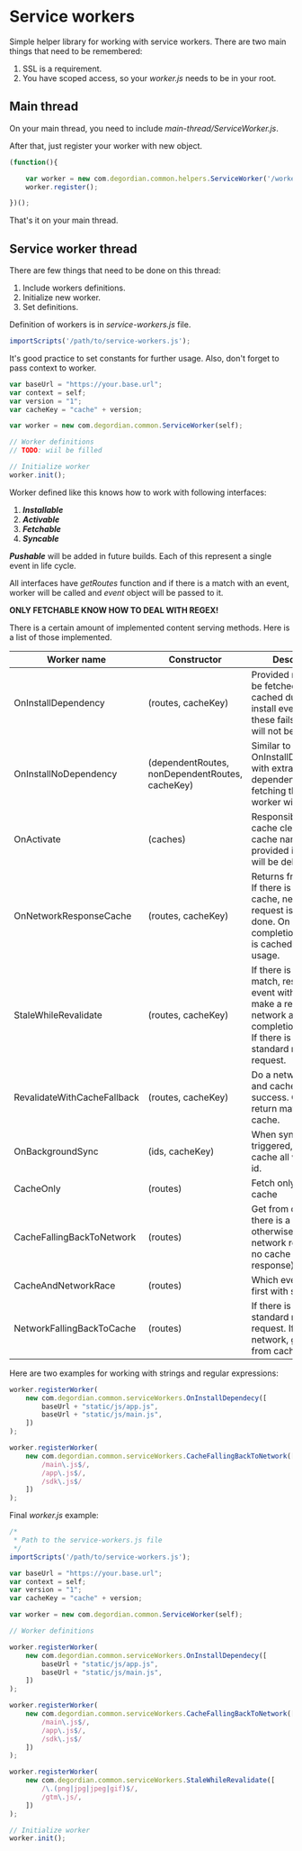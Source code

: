 # Service workers

Simple helper library for working with service workers. There are two main things that need to be remembered:

1. SSL is a requirement.
2. You have scoped access, so your *worker.js* needs to be in your root.
 
## Main thread
 
 On your main thread, you need to include *main-thread/ServiceWorker.js*.
 
 After that, just register your worker with new object.
 
 ```javascript
 (function(){
 
     var worker = new com.degordian.common.helpers.ServiceWorker('/worker.example.js');
     worker.register();
 
 })();
 ```
 
 That's it on your main thread.
 
 
 ## Service worker thread
 
 There are few things that need to be done on this thread:
 1. Include workers definitions.
 2. Initialize new worker.
 3. Set definitions.
 
 

 Definition of workers is in *service-workers.js* file.
 ```javascript
 importScripts('/path/to/service-workers.js');
 ```

 It's good practice to set constants for further usage. Also, don't forget to pass context to worker.
 ```javascript
 var baseUrl = "https://your.base.url";
 var context = self;
 var version = "1";
 var cacheKey = "cache" + version;
 
 var worker = new com.degordian.common.ServiceWorker(self);
 
 // Worker definitions
 // TODO: wiil be filled
 
 // Initialize worker
 worker.init();
 ```
 
 Worker defined like this knows how to work with following interfaces:
 1. _**Installable**_
 2. _**Activable**_
 3. _**Fetchable**_
 4. _**Syncable**_
 
 _**Pushable**_ will be added in future builds. Each of this represent a single event in life cycle.
 
 All interfaces have _getRoutes_ function and if there is a match with an event, worker will be called and _event_ object will be passed to it. 
 
 **ONLY FETCHABLE KNOW HOW TO DEAL WITH REGEX!**
 
 There is a certain amount of implemented content serving methods.
 Here is a list of those implemented.
 
 Worker name | Constructor | Description | Interfaces
  ---------- | ----------- | ----------- | ----------
  OnInstallDependency | (routes, cacheKey) | Provided routes will be fetched and cached during the install event. If any of these fails, worker will not be installed. | _**Installable**_
  OnInstallNoDependency | (dependentRoutes, nonDependentRoutes, cacheKey) | Similar to OnInstallDependency, with extra of non dependent files (if fetching those fails, worker will still install) | _**Installable**_
  OnActivate | (caches) | Responsible for cache clearing. If cache name is not provided in caches, it will be deleted.  | _**Activable**_
  OnNetworkResponseCache | (routes, cacheKey) | Returns from cache. If there is no match in cache, network request is normally done. On it's completion, response is cached for further usage. | _**Fetchable**_
  StaleWhileRevalidate | (routes, cacheKey) | If there is a cache match, respond to event with that and make a request to network and upon completion cache it. If there is no cache, standard network request. | _**Fetchable**_
  RevalidateWithCacheFallback | (routes, cacheKey) | Do a network request and cache on success. On failure, return match from cache. | _**Fetchable**_
  OnBackgroundSync | (ids, cacheKey) | When sync event is triggered, put to cache all with event id. | _**Syncable**_
  CacheOnly | (routes) | Fetch only from cache | _**Fetchable**_
  CacheFallingBackToNetwork | (routes) | Get from cache if there is a match, otherwise standard network request (with no cache at response) | _**Fetchable**_
  CacheAndNetworkRace | (routes) | Which ever responds first with success. | _**Fetchable**_
  NetworkFallingBackToCache | (routes) | If there is network, standard network request. If there is no network, get a match from cache. | _**Fetchable**_
  
  
  Here are two examples for working with strings and regular expressions:
  

```javascript
worker.registerWorker(
    new com.degordian.common.serviceWorkers.OnInstallDependecy([
        baseUrl + "static/js/app.js",
        baseUrl + "static/js/main.js",
    ])
);
```
```javascript
worker.registerWorker(
    new com.degordian.common.serviceWorkers.CacheFallingBackToNetwork([
        /main\.js$/,
        /app\.js$/,
        /sdk\.js$/
    ])
);
```


Final _worker.js_ example:
```javascript
/*
 * Path to the service-workers.js file
 */
importScripts('/path/to/service-workers.js');

var baseUrl = "https://your.base.url";
var context = self;
var version = "1";
var cacheKey = "cache" + version;

var worker = new com.degordian.common.ServiceWorker(self);

// Worker definitions

worker.registerWorker(
    new com.degordian.common.serviceWorkers.OnInstallDependecy([
        baseUrl + "static/js/app.js",
        baseUrl + "static/js/main.js",
    ])
);

worker.registerWorker(
    new com.degordian.common.serviceWorkers.CacheFallingBackToNetwork([
        /main\.js$/,
        /app\.js$/,
        /sdk\.js$/
    ])
);

worker.registerWorker(
    new com.degordian.common.serviceWorkers.StaleWhileRevalidate([
        /\.(png|jpg|jpeg|gif)$/,
        /gtm\.js/,
    ])
);

// Initialize worker
worker.init();
```
